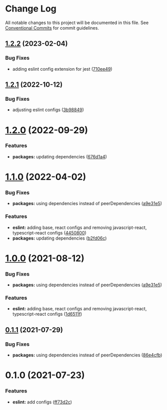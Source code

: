 # Change Log

All notable changes to this project will be documented in this file.
See [Conventional Commits](https://conventionalcommits.org) for commit guidelines.

## [1.2.2](https://github.com/nickstaroba/eterna-tooling/compare/@eterna/eslint-config-typescript@1.2.1...@eterna/eslint-config-typescript@1.2.2) (2023-02-04)


### Bug Fixes

* adding eslint config extension for jest ([710ee49](https://github.com/nickstaroba/eterna-tooling/commit/710ee4992bbc33f6e3dbd4fbf5ff7a037748fff6))





## [1.2.1](https://github.com/nickstaroba/eterna-tooling/compare/@eterna/eslint-config-typescript@1.2.0...@eterna/eslint-config-typescript@1.2.1) (2022-10-12)


### Bug Fixes

* adjusting eslint configs ([3b98849](https://github.com/nickstaroba/eterna-tooling/commit/3b98849ce0363c292ba8033c85c58557192bc476))





# [1.2.0](https://github.com/nickstaroba/eterna-tooling/compare/@eterna/eslint-config-typescript@1.1.0...@eterna/eslint-config-typescript@1.2.0) (2022-09-29)


### Features

* **packages:** updating dependencies ([676d1a4](https://github.com/nickstaroba/eterna-tooling/commit/676d1a4784b71ea8356fac4403e97e368ebfbca0))





# [1.1.0](https://github.com/nickstaroba/eterna-tooling/compare/@eterna/eslint-config-typescript@0.1.0...@eterna/eslint-config-typescript@1.1.0) (2022-04-02)


### Bug Fixes

* **packages:** using dependencies instead of peerDependencies ([a9e31e5](https://github.com/nickstaroba/eterna-tooling/commit/a9e31e592006da90962183e9d380426f77ee7f4d))


### Features

* **eslint:** adding base, react configs and removing javascript-react, typescript-react configs ([4450800](https://github.com/nickstaroba/eterna-tooling/commit/445080039b4c1391d88e91b43d508466692cfebd))
* **packages:** updating dependencies ([b2fd06c](https://github.com/nickstaroba/eterna-tooling/commit/b2fd06cb02ba97a974b81f817de9a2dbfe74a741))





# [1.0.0](https://github.com/nickstaroba/eterna-tooling/compare/@eterna/eslint-config-typescript@0.1.0...@eterna/eslint-config-typescript@1.0.0) (2021-08-12)


### Bug Fixes

* **packages:** using dependencies instead of peerDependencies ([a9e31e5](https://github.com/nickstaroba/eterna-tooling/commit/a9e31e592006da90962183e9d380426f77ee7f4d))


### Features

* **eslint:** adding base, react configs and removing javascript-react, typescript-react configs ([1d6511f](https://github.com/nickstaroba/eterna-tooling/commit/1d6511fbd99f68c395eb930b88edcb7b41d2eb2f))





## [0.1.1](https://github.com/nickstaroba/eterna-tooling/compare/@eterna/eslint-config-typescript@0.1.0...@eterna/eslint-config-typescript@0.1.1) (2021-07-29)


### Bug Fixes

* **packages:** using dependencies instead of peerDependencies ([86e4cfb](https://github.com/nickstaroba/eterna-tooling/commit/86e4cfb992cab4bf969729c62bd36e7ab5274b4a))





# 0.1.0 (2021-07-23)


### Features

* **eslint:** add configs ([ff73d2c](https://github.com/nickstaroba/eterna-tooling/commit/ff73d2c0291d539bc0d404c61299d7af1cb2986e))
